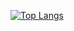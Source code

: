 [![Top Langs](https://github-readme-stats.vercel.app/api/top-langs/?username=FrankMuti&langs_count=8)](https://github.com/anuraghazra/github-readme-stats)

